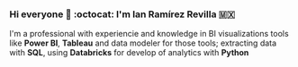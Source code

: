 ### Hi everyone 👋 :octocat: I'm Ian Ramírez Revilla :mexico:

I'm a professional with experiencie and knowledge in BI visualizations tools like **Power BI**, **Tableau** and data modeler for those tools; extracting data with **SQL**, using **Databricks** for develop of analytics with **Python**

<!--
**IanRamRev/IanRamRev** is a ✨ _special_ ✨ repository because its `README.md` (this file) appears on your GitHub profile.

Here are some ideas to get you started:

- 🔭 I’m currently working on ...
- 🌱 I’m currently learning ...
- 👯 I’m looking to collaborate on ...
- 🤔 I’m looking for help with ...
- 💬 Ask me about ...
- 📫 How to reach me: ...
- 😄 Pronouns: ...
- ⚡ Fun fact: ...
-->
